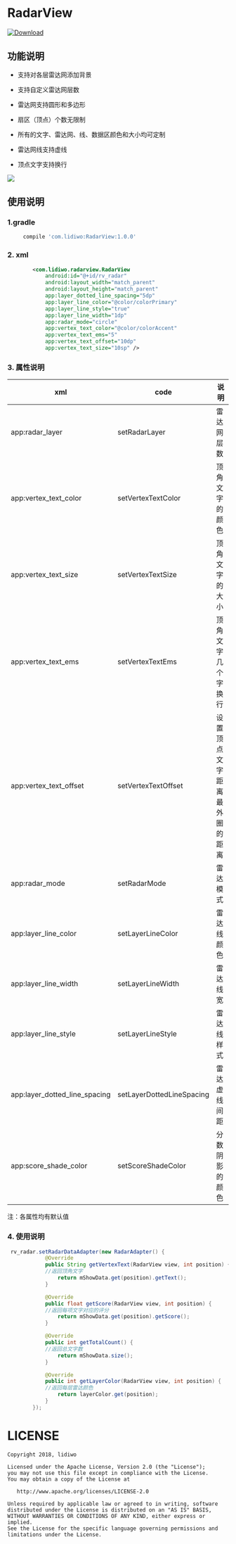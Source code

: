 # RadarView
 [ ![Download](https://api.bintray.com/packages/lidiwo/lidiwo/RadarView/images/download.svg) ](https://bintray.com/lidiwo/lidiwo/RadarView/_latestVersion)

## 功能说明
* 支持对各层雷达网添加背景

* 支持自定义雷达网层数

* 雷达网支持圆形和多边形

* 扇区（顶点）个数无限制

* 所有的文字、雷达网、线、数据区颜色和大小均可定制

* 雷达网线支持虚线

* 顶点文字支持换行

![](https://github.com/lidiwo/RadarView/blob/master/logo.jpg?raw=true)


## 使用说明
### 1.gradle
```groovy
     compile 'com.lidiwo:RadarView:1.0.0'
```

### 2. xml
```xml
        <com.lidiwo.radarview.RadarView
            android:id="@+id/rv_radar"
            android:layout_width="match_parent"
            android:layout_height="match_parent"
            app:layer_dotted_line_spacing="5dp"
            app:layer_line_color="@color/colorPrimary"
            app:layer_line_style="true"
            app:layer_line_width="1dp"
            app:radar_mode="circle"
            app:vertex_text_color="@color/colorAccent"
            app:vertex_text_ems="5"
            app:vertex_text_offset="10dp"
            app:vertex_text_size="10sp" />
```

### 3. 属性说明

xml | code | 说明
---|---|---
app:radar_layer | setRadarLayer | 雷达网层数
app:vertex_text_color | setVertexTextColor | 顶角文字的颜色
app:vertex_text_size | setVertexTextSize |顶角文字的大小
app:vertex_text_ems | setVertexTextEms | 顶角文字几个字换行
app:vertex_text_offset | setVertexTextOffset | 设置顶点文字距离最外圈的距离
app:radar_mode | setRadarMode | 雷达模式
app:layer_line_color | setLayerLineColor | 雷达线颜色
app:layer_line_width | setLayerLineWidth | 雷达线宽
app:layer_line_style | setLayerLineStyle | 雷达线样式
app:layer_dotted_line_spacing | setLayerDottedLineSpacing | 雷达虚线间距
app:score_shade_color | setScoreShadeColor | 分数阴影的颜色

注：各属性均有默认值

### 4. 使用说明
```java
 rv_radar.setRadarDataAdapter(new RadarAdapter() {
            @Override
            public String getVertexText(RadarView view, int position) {
            //返回顶角文字
                return mShowData.get(position).getText();
            }

            @Override
            public float getScore(RadarView view, int position) {
            //返回每项文字对应的评分
                return mShowData.get(position).getScore();
            }

            @Override
            public int getTotalCount() {
            //返回总文字数
                return mShowData.size();
            }

            @Override
            public int getLayerColor(RadarView view, int position) {
            //返回每层雷达颜色
                return layerColor.get(position);
            }
        });
```

# LICENSE
```
Copyright 2018, lidiwo

Licensed under the Apache License, Version 2.0 (the "License");
you may not use this file except in compliance with the License.
You may obtain a copy of the License at

   http://www.apache.org/licenses/LICENSE-2.0

Unless required by applicable law or agreed to in writing, software
distributed under the License is distributed on an "AS IS" BASIS,
WITHOUT WARRANTIES OR CONDITIONS OF ANY KIND, either express or implied.
See the License for the specific language governing permissions and
limitations under the License.
```
